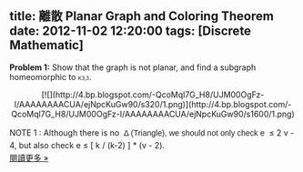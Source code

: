 title: 離散 Planar Graph and Coloring Theorem
date: 2012-11-02 12:20:00
tags: [Discrete Mathematic]
---

**Problem 1:** Show that the graph is not planar, and find a subgraph homeomorphic to <span style="font-size: xx-small;">K3,3</span>.  

<div class="separator" style="clear: both; text-align: center;">[![](http://4.bp.blogspot.com/-QcoMql7G_H8/UJM00OgFz-I/AAAAAAAACUA/ejNpcKuGw90/s320/1.png)](http://4.bp.blogspot.com/-QcoMql7G_H8/UJM00OgFz-I/AAAAAAAACUA/ejNpcKuGw90/s1600/1.png)</div>

NOTE 1 : Although there is no <span style="background-color: white; color: #222222; font-family: arial, sans-serif; line-height: 16px;"> </span><span style="background-color: white; color: #222222; font-family: arial, sans-serif; line-height: 16px;">Δ (Triangle), we should not only check e </span><span style="background-color: white; font-family: inherit;"><span style="line-height: 22.066667556762695px; text-align: center;"> </span><span style="line-height: 22.066667556762695px; text-align: center;">≤ 2 v - 4, but also check e </span></span><span style="background-color: white; line-height: 22.066667556762695px; text-align: center;"><span style="font-family: inherit;">≤ [ k / (k-2) ] * (v - 2).</span></span>  
[閱讀更多 »](http://veckcode.blogspot.com/2012/11/planar-graph-and-coloring-theorem.html#more)